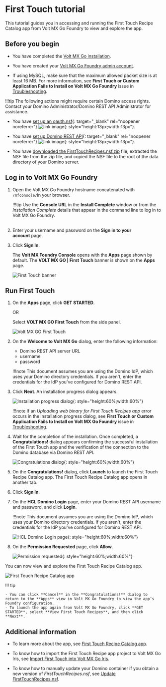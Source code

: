 # First Touch tutorial

This tutorial guides you in accessing and running the First Touch Recipe Catalog app from Volt MX Go Foundry to view and explore the app.

## Before you begin

- You have completed the [Volt MX Go installation](installupgrade/index.md).

- You have created your [Volt MX Go Foundry admin account](../howto/install/foundryadminaccount.md).

- If using MySQL, make sure that the maximum allowed packet size is at least 16 MB. For more information, see **First Touch or Custom Application Fails to Install on Volt MX Go Foundry** issue in [Troubleshooting](../references/troubleshoot.md). <!--This isn't applicable when setting up First Touch in Volt MX Go installed in a development or test-only environment.-->

!!!tip
    The following actions might require certain Domino access rights. Contact your Domino Administrator/Domino REST API Administrator for assistance.  

- You have [set up an oauth.nsf](https://opensource.hcltechsw.com/Domino-rest-api/howto/VoltMX/setupoauthnsf.html "Link opens a new tab"){: target="_blank" rel="noopener noreferrer"}&nbsp;![link image](../assets/images/external-link.svg){: style="height:13px;width:13px"}.

- You have [set up Domino REST API](https://opensource.hcltechsw.com/Domino-rest-api/howto/IdP/configuredrapiIdP.html "Link opens a new tab"){: target="_blank" rel="noopener noreferrer"}&nbsp;![link image](../assets/images/external-link.svg){: style="height:13px;width:13px"}.

- You have [downloaded the FirstTouchRecipes.nsf.zip](installupgrade/portaldownload.md) file, extracted the NSF file from the zip file, and copied the NSF file to the root of the data directory of your Domino server.

<!--

=== "For production environment"

    **For Volt MX Go install to a production environment**

    - You have completed the [Volt MX Go installation in a production environment](prerequisite.md).

    - You have created your [Volt MX Go Foundry admin account](../howto/foundryadminaccount.md).

    - If using MySQL, make sure that the maximum allowed packet size is at least 16 MB. For more information, see **First Touch or Custom Application Fails to Install on Volt MX Go Foundry** issue in [Troubleshooting](../references/troubleshoot.md). <!--This isn't applicable when setting up First Touch in Volt MX Go installed in a development or test-only environment.-->
<!--
    <!--!!!note 
        You can skip the setup of `oauth.nsf`, Domino REST API, and download of the First Touch recipe ZIP file if you are performing the Volt MX Go install to a development or test only environment.--> 
<!--
    !!!tip
        The following actions might require certain Domino access rights. Contact your Domino Administrator/Domino REST API Administrator for assistance.  

    - You have [set up an oauth.nsf](https://opensource.hcltechsw.com/Domino-rest-api/howto/VoltMX/setupoauthnsf.html).

    - You have [set up Domino REST API](https://opensource.hcltechsw.com/Domino-rest-api/howto/IdP/configuredrapiIdP.html).
    
    - You have [downloaded the FirstTouchRecipes.nsf.zip](portaldownload.md) file, extracted the NSF file from the zip file, and copied the NSF file to the root of the data directory of your Domino server.

=== "For development or test-only environment"

    **For Volt MX Go install to a development or test-only environment**

    - You have completed the [Volt MX Go installation in a development or test-only environment](containerdeployment.md).

    - You have created your [Volt MX Go Foundry admin account](../howto/foundryadminaccount.md).
-->   

## Log in to Volt MX Go Foundry

1. Open the Volt MX Go Foundry hostname concatenated with `/mfconsole/`in your browser.

    !!!tip
        Use the **Console URL** in the **Install Complete** window or from the *Installation Complete* details that appear in the command line to log in to Volt MX Go Foundry.  
 
2. Enter your username and password on the **Sign in to your account** page. 
3. Click **Sign In**.  

   The **Volt MX Foundry Console** opens with the **Apps** page shown by default. The **VOLT MX GO | First Touch** banner is shown on the **Apps** page.

   ![First Touch banner](../assets/images/firsttouch.png)

## Run First Touch

1. On the **Apps** page, click **GET STARTED**.

    OR

    Select **VOLT MX GO First Touch** from the side panel. 

    ![Volt MX GO First Touch ](../assets/images/firsttouchsidepanel.png)

2. On the **Welcome to Volt MX Go** dialog, enter the following information:

    - Domino REST API server URL
    - username
    - password

    !!!note
        This document assumes you are using the Domino IdP, which uses your Domino directory credentials. If you aren't, enter the credentials for the IdP you've configured for Domino REST API. 

3. Click **Next**. An installation progress dialog appears.

    ![Installation progress dialog](../assets/images/firsttouchinstalldialog.png){: style="height:60%;width:60%"}

    !!!note
        If an *Uploading web binary for First Touch Recipes app* error occurs in the installation progress dialog, see **First Touch or Custom Application Fails to Install on Volt MX Go Foundry** issue in [Troubleshooting](../references/troubleshoot.md).

4. Wait for the completion of the installation. Once completed, a **Congratulations!** dialog appears confirming the successful installation of the First Touch app and the verification of the connection to the Domino database via Domino REST API.

    ![Congratulations dialog](../assets/images/firsttouchcongrats.png){: style="height:60%;width:60%"}

5. On the **Congratulations!** dialog, click **Launch** to launch the First Touch Recipe Catalog app. The First Touch Recipe Catalog app opens in another tab.
6. Click **Sign In**.
7. On the **HCL Domino Login** page, enter your Domino REST API username and password, and click **Login**.

    !!!note
        This document assumes you are using the Domino IdP, which uses your Domino directory credentials. If you aren't, enter the credentials for the IdP you've configured for Domino REST API.

    ![HCL Domino Login page](../assets/images/dicredential.png){: style="height:60%;width:60%"}

8. On the **Permission Requested** page, click **Allow**.

    ![Permission requested](../assets/images/ftpermissionreq.png){: style="height:60%;width:60%"}
 
You can now view and explore the First Touch Recipe Catalog app.

![First Touch Recipe Catalog app](../assets/images/ftrecipeapp.png)

!!! tip

    - You can click **Cancel** in the **Congratulations!** dialog to return to the **Apps** view in Volt MX Go Foundry to view the app’s Foundry configuration.
    - To launch the app again from Volt MX Go Foundry, click **GET STARTED**, select **View First Touch Recipes**, and then click **Next**.

## Additional information

- To learn more about the app, see [First Touch Recipe Catalog app](../topicguides/firsttouchapp.md).

- To know how to import the First Touch Recipe app project to Volt MX Go Iris, see [Import First Touch into Volt MX Go Iris](../howto/firsttouch/importft.md).

- To know how to manually update your Domino container if you obtain a new version of *FirstTouchRecipes.nsf*, see [Update FirstTouchRecipes.nsf](../howto/firsttouch/FTnsfupdate.md).